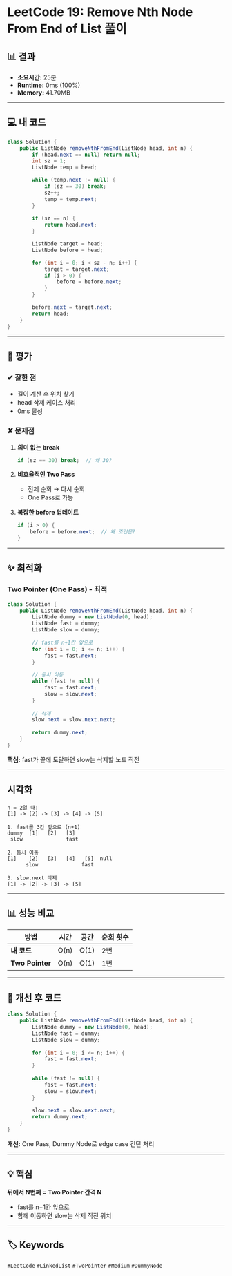 
# LeetCode 19: Remove Nth Node From End of List 풀이

## 📊 결과
- **소요시간:** 25분
- **Runtime:** 0ms (100%)
- **Memory:** 41.70MB

---

## 💻 내 코드

```java
class Solution {
    public ListNode removeNthFromEnd(ListNode head, int n) {
        if (head.next == null) return null;
        int sz = 1;
        ListNode temp = head;

        while (temp.next != null) {
            if (sz == 30) break;
            sz++;
            temp = temp.next;
        }
        
        if (sz == n) {
            return head.next;
        }

        ListNode target = head;
        ListNode before = head;

        for (int i = 0; i < sz - n; i++) {
            target = target.next; 
            if (i > 0) {
                before = before.next; 
            }           
        }

        before.next = target.next;
        return head;
    }
}
````

---

## 📝 평가

### ✔ 잘한 점

- 길이 계산 후 위치 찾기
- head 삭제 케이스 처리
- 0ms 달성

### ✘ 문제점

1. **의미 없는 break**
    
    ```java
    if (sz == 30) break;  // 왜 30?
    ```
    
2. **비효율적인 Two Pass**
    
    - 전체 순회 → 다시 순회
    - One Pass로 가능
3. **복잡한 before 업데이트**
    
    ```java
    if (i > 0) {
        before = before.next;  // 왜 조건문?
    }
    ```
    

---

## ✨ 최적화

### Two Pointer (One Pass) - 최적

```java
class Solution {
    public ListNode removeNthFromEnd(ListNode head, int n) {
        ListNode dummy = new ListNode(0, head);
        ListNode fast = dummy;
        ListNode slow = dummy;
        
        // fast를 n+1칸 앞으로
        for (int i = 0; i <= n; i++) {
            fast = fast.next;
        }
        
        // 동시 이동
        while (fast != null) {
            fast = fast.next;
            slow = slow.next;
        }
        
        // 삭제
        slow.next = slow.next.next;
        
        return dummy.next;
    }
}
```

**핵심:** fast가 끝에 도달하면 slow는 삭제할 노드 직전

---

## 시각화

```
n = 2일 때:
[1] -> [2] -> [3] -> [4] -> [5]

1. fast를 3칸 앞으로 (n+1)
dummy  [1]   [2]   [3]
 slow              fast

2. 동시 이동
[1]    [2]   [3]   [4]   [5]  null
      slow              fast

3. slow.next 삭제
[1] -> [2] -> [3] -> [5]
```

---

## 📊 성능 비교

|방법|시간|공간|순회 횟수|
|---|---|---|---|
|**내 코드**|O(n)|O(1)|2번|
|**Two Pointer**|O(n)|O(1)|1번|

---

## 🎯 개선 후 코드

```java
class Solution {
    public ListNode removeNthFromEnd(ListNode head, int n) {
        ListNode dummy = new ListNode(0, head);
        ListNode fast = dummy;
        ListNode slow = dummy;
        
        for (int i = 0; i <= n; i++) {
            fast = fast.next;
        }
        
        while (fast != null) {
            fast = fast.next;
            slow = slow.next;
        }
        
        slow.next = slow.next.next;
        return dummy.next;
    }
}
```

**개선:** One Pass, Dummy Node로 edge case 간단 처리

---

## 💡 핵심

**뒤에서 N번째 = Two Pointer 간격 N**

- fast를 n+1칸 앞으로
- 함께 이동하면 slow는 삭제 직전 위치

---
## 🏷️ Keywords
`#LeetCode` `#LinkedList` `#TwoPointer` `#Medium` `#DummyNode`